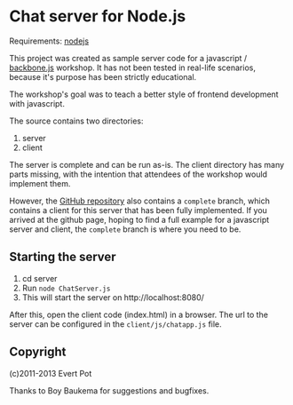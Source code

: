 Chat server for Node.js
=======================

Requirements: [nodejs][1]

This project was created as sample server code for a javascript /
[backbone.js][2] workshop. It has not been tested in real-life scenarios,
because it's purpose has been strictly educational.

The workshop's goal was to teach a better style of frontend development with
javascript.

The source contains two directories:

1. server
2. client

The server is complete and can be run as-is. The client directory has many
parts missing, with the intention that attendees of the workshop would
implement them.

However, the [GitHub repository][3] also contains a `complete` branch, which
contains a client for this server that has been fully implemented. If you
arrived at the github page, hoping to find a full example for a javascript
server and client, the `complete` branch is where you need to be.

Starting the server
-------------------

1. cd server
2. Run `node ChatServer.js`
3. This will start the server on http://localhost:8080/

After this, open the client code (index.html) in a browser. The url to the
server can be configured in the `client/js/chatapp.js` file.

Copyright
---------

(c)2011-2013 Evert Pot

Thanks to Boy Baukema for suggestions and bugfixes.

[1]: http://nodejs.org/
[2]: http://backbonejs.org/
[3]: https://github.com/evert/nodejs-chat/
